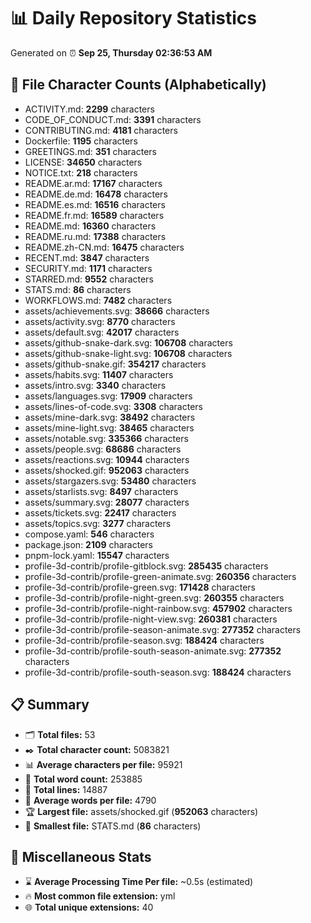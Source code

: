 # 📊 Daily Repository Statistics
Generated on ⏰ **Sep 25, Thursday 02:36:53 AM**

## 📂 File Character Counts (Alphabetically)
- ACTIVITY.md: **2299** characters
- CODE_OF_CONDUCT.md: **3391** characters
- CONTRIBUTING.md: **4181** characters
- Dockerfile: **1195** characters
- GREETINGS.md: **351** characters
- LICENSE: **34650** characters
- NOTICE.txt: **218** characters
- README.ar.md: **17167** characters
- README.de.md: **16478** characters
- README.es.md: **16516** characters
- README.fr.md: **16589** characters
- README.md: **16360** characters
- README.ru.md: **17388** characters
- README.zh-CN.md: **16475** characters
- RECENT.md: **3847** characters
- SECURITY.md: **1171** characters
- STARRED.md: **9552** characters
- STATS.md: **86** characters
- WORKFLOWS.md: **7482** characters
- assets/achievements.svg: **38666** characters
- assets/activity.svg: **8770** characters
- assets/default.svg: **42017** characters
- assets/github-snake-dark.svg: **106708** characters
- assets/github-snake-light.svg: **106708** characters
- assets/github-snake.gif: **354217** characters
- assets/habits.svg: **11407** characters
- assets/intro.svg: **3340** characters
- assets/languages.svg: **17909** characters
- assets/lines-of-code.svg: **3308** characters
- assets/mine-dark.svg: **38492** characters
- assets/mine-light.svg: **38465** characters
- assets/notable.svg: **335366** characters
- assets/people.svg: **68686** characters
- assets/reactions.svg: **10944** characters
- assets/shocked.gif: **952063** characters
- assets/stargazers.svg: **53480** characters
- assets/starlists.svg: **8497** characters
- assets/summary.svg: **28077** characters
- assets/tickets.svg: **22417** characters
- assets/topics.svg: **3277** characters
- compose.yaml: **546** characters
- package.json: **2109** characters
- pnpm-lock.yaml: **15547** characters
- profile-3d-contrib/profile-gitblock.svg: **285435** characters
- profile-3d-contrib/profile-green-animate.svg: **260356** characters
- profile-3d-contrib/profile-green.svg: **171428** characters
- profile-3d-contrib/profile-night-green.svg: **260355** characters
- profile-3d-contrib/profile-night-rainbow.svg: **457902** characters
- profile-3d-contrib/profile-night-view.svg: **260381** characters
- profile-3d-contrib/profile-season-animate.svg: **277352** characters
- profile-3d-contrib/profile-season.svg: **188424** characters
- profile-3d-contrib/profile-south-season-animate.svg: **277352** characters
- profile-3d-contrib/profile-south-season.svg: **188424** characters

## 📋 Summary
- 🗂️ **Total files:** 53
- ✒️ **Total character count:** 5083821
- 📊 **Average characters per file:** 95921
- 📝 **Total word count:** 253885
- 🧾 **Total lines:** 14887
- 📐 **Average words per file:** 4790
- 🏆 **Largest file:** assets/shocked.gif (**952063** characters)
- 🥉 **Smallest file:** STATS.md (**86** characters)

## 🌟 Miscellaneous Stats
- ⌛ **Average Processing Time Per file:** ~0.5s (estimated)
- 🔥 **Most common file extension:** yml
- 🌐 **Total unique extensions:** 40
